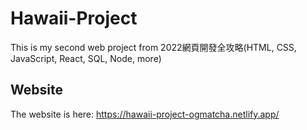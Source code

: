 # Hawaii-Project
This is my second web project from 2022網頁開發全攻略(HTML, CSS, JavaScript, React, SQL, Node, more)
## Website
The website is here: https://hawaii-project-ogmatcha.netlify.app/
